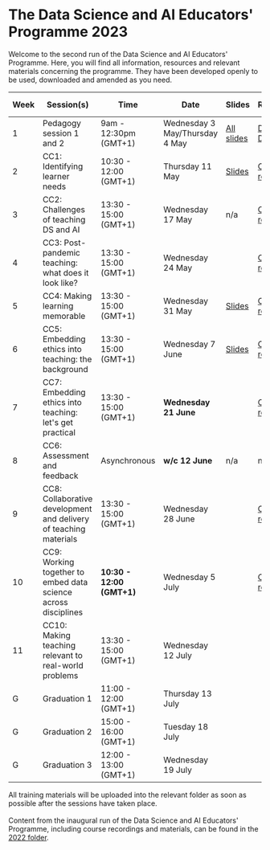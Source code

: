 # The Data Science and AI Educators' Programme 2023

Welcome to the second run of the Data Science and AI Educators' Programme.
Here, you will find all information, resources and relevant materials concerning the programme. They have been developed openly to be used, downloaded and amended as you need.

| Week      | Session(s)                    | Time    |    Date      | Slides |  Recordings      |   Collaborative document    |
| ----------| ------------------------------| --------| -------------| -------| -----------------|-------------------- |
| 1 |  Pedagogy session 1 and 2         | 9am - 12:30pm (GMT+1)   | Wednesday 3 May/Thursday 4 May | [All slides](https://github.com/alan-turing-institute/ds-ai-educators-programme/tree/main/2023/carpentries-pedagogy-week-1)    |  [Day 1](https://youtu.be/I09LVHs3zK4) </br>  [Day 2](https://youtu.be/F9rZvTPCSFk)    | [Etherpad document](https://pad.carpentries.org/2023-05-03-ATI)  | Complete  |
| 2 |  CC1: Identifying learner needs          | 10:30 - 12:00 (GMT+1)       | Thursday 11 May    | [Slides](https://github.com/alan-turing-institute/ds-ai-educators-programme/blob/main/2023/cc1-identifying-learner-needs/README.md)   | [CC1 recording](https://youtu.be/jFnC6SnAKU8)  | [Miro Board](https://miro.com/app/board/uXjVMKqctcE=/) </br> [HackMD](https://hackmd.io/cxvp9Up_Qd-X5XYn-cEsEg) | Complete  |
| 3 |  CC2: Challenges of teaching DS and AI   | 13:30 - 15:00 (GMT+1)       | Wednesday 17 May    | n/a   | [CC2 recording](https://youtu.be/FSS5dY2-XA4) | [HackMD](https://hackmd.io/x03xAVgBQnCPTvEBYtVCfQ) | Complete  |
| 4 |  CC3: Post-pandemic teaching: what does it look like? | 13:30 - 15:00 (GMT+1)       | Wednesday 24 May    |    | [CC3 recording](https://youtu.be/wCPulHjzKO4) | [HackMD](https://hackmd.io/2CwAH3cnQMCeSG8rQDexVA)  |
| 5 |  CC4: Making learning memorable        | 13:30 - 15:00 (GMT+1)       | Wednesday 31 May    | [Slides](https://github.com/alan-turing-institute/ds-ai-educators-programme/tree/main/2022/cc8-making-learning-memorable)   | [CC4 recording](https://youtu.be/TpQfIRe_H7k)  | [HackMD](https://hackmd.io/zFu59NY8S8-l3mcoQnwZFw)  | Complete  |
| 6 |  CC5: Embedding ethics into teaching: the background         | 13:30 - 15:00 (GMT+1)       | Wednesday 7 June    | [Slides](https://github.com/alan-turing-institute/ds-ai-educators-programme/blob/main/2023/cc5-embedding-ethics-the-background/ReadME.md)    | [CC5 recording](https://youtu.be/3I07Zli2b2o) | [HackMD](https://hackmd.io/0PJTIjlKQsGHM3LzRKbIGg)  | Complete  |
| 7 |  CC7: Embedding ethics into teaching: let's get practical         | 13:30 - 15:00 (GMT+1)       | **Wednesday 21 June**     |    |[CC7 recording](https://youtu.be/QX4T6d-2OEM)  | [HackMD](https://hackmd.io/YnCGCwvfTqmFS3C6CSAJvQ)  | Complete  |
| 8 |  CC6: Assessment and feedback         | Asynchronous      | **w/c 12 June**   | n/a   | n/a  | [HackMD](https://hackmd.io/N_dhTEebSkS6MjZeEABhmQ)  | Complete  |
| 9 |  CC8: Collaborative development and delivery of teaching materials         | 13:30 - 15:00 (GMT+1)       | Wednesday 28 June     |    | [CC8 recording](https://youtu.be/tI-YVtmxG0w)  | [HackMD](https://hackmd.io/FnFm5SpvS7-OjXnXSf_Cug) | Complete  |
| 10 |  CC9: Working together to embed data science across disciplines         | **10:30 - 12:00 (GMT+1)**      | Wednesday 5 July     |    | [CC9 recording](https://youtu.be/wtufgkLSfSs) | [HackMD](https://hackmd.io/JNE4HEDwT5KSE5flMkRR1w)  | Complete  |
| 11 |  CC10: Making teaching relevant to real-world problems        | 13:30 - 15:00 (GMT+1)       | Wednesday 12 July    |    |  | [HackMD](https://hackmd.io/tjH4C-gnQLKS3F9ClWLMJw)  | Complete  |
| G |  Graduation 1        | 11:00 - 12:00 (GMT+1)      | Thursday 13 July     |    |  |  | Complete  |
| G |  Graduation 2        |15:00 - 16:00 (GMT+1)     | Tuesday 18 July    |    |  |  | Complete  |
| G |  Graduation 3        | 12:00 - 13:00 (GMT+1)    | Wednesday 19 July   |    |  |  | Complete  |

 All training materials will be uploaded into the relevant folder as soon as possible after the sessions have taken place. </br> </br>
Content from the inaugural run of the Data Science and AI Educators' Programme, including course recordings and materials, can be found in the [2022 folder](https://github.com/alan-turing-institute/ds-ai-educators-programme/tree/main/2022).
